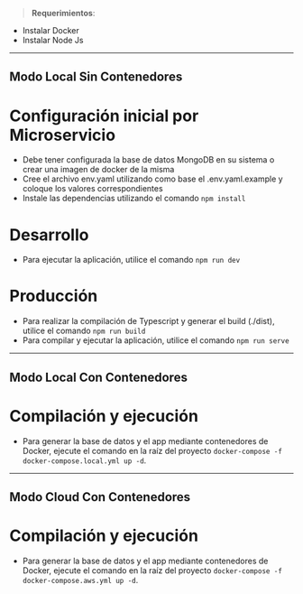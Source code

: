 > **Requerimientos**:
 - Instalar Docker
 - Instalar Node Js
-------------------------------------------------------------------------------------------------------------
## Modo Local Sin Contenedores
 # Configuración inicial por Microservicio
- Debe tener configurada la base de datos MongoDB en su sistema o crear una imagen de docker de la misma
- Cree el archivo env.yaml utilizando como base el .env.yaml.example y coloque los valores correspondientes
- Instale las dependencias utilizando el comando `npm install`

 # Desarrollo
- Para ejecutar la aplicación, utilice el comando `npm run dev`

 # Producción
- Para realizar la compilación de Typescript y generar el build (./dist), utilice el comando `npm run build`
- Para compilar y ejecutar la aplicación, utilice el comando `npm run serve` 

--------------------------------------------------------------------------------------------------------------
## Modo Local Con Contenedores
# Compilación y ejecución
- Para generar la base de datos y el app mediante contenedores de Docker, ejecute el comando en la raíz del proyecto 
`docker-compose -f docker-compose.local.yml up -d`.

--------------------------------------------------------------------------------------------------------------
## Modo Cloud Con Contenedores
# Compilación y ejecución
- Para generar la base de datos y el app mediante contenedores de Docker, ejecute el comando en la raíz del proyecto 
`docker-compose -f docker-compose.aws.yml up -d`.
